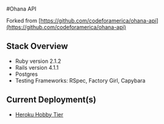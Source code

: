 #Ohana API

Forked from [https://github.com/codeforamerica/ohana-api](https://github.com/codeforamerica/ohana-api)

## Stack Overview

* Ruby version 2.1.2
* Rails version 4.1.1
* Postgres
* Testing Frameworks: RSpec, Factory Girl, Capybara

## Current Deployment(s)

* [Heroku Hobby Tier](http://gsc-brigade-ohana-api.herokuapp.com/)
